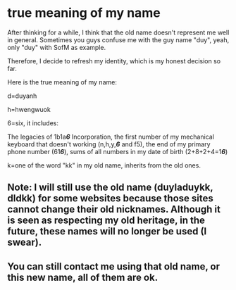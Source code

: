 # true meaning of my name
After thinking for a while, I think that the old name doesn't represent me well in general. Sometimes you guys confuse me with the guy name "duy", yeah, only "duy" with SofM as example.

Therefore, I decide to refresh my identity, which is my honest decision so far.

Here is the true meaning of my name:

d=duyanh

h=hwengwuok

6=six, it includes:

The legacies of 1b1a***6*** Incorporation, the first number of my mechanical keyboard that doesn't working (n,h,y,***6*** and f5), the end of my primary phone number (61***6***), sums of all numbers in my date of birth (2+8+2+4=1***6***)  

k=one of the word "kk" in my old name, inherits from the old ones.

## Note: I will still use the old name (duyladuykk, dldkk) for some websites because those sites cannot change their old nicknames.  Although it is seen as respecting my old heritage, in the future, these names will no longer be used (I swear).
## You can still contact me using that old name, or this new name, all of them are ok.
